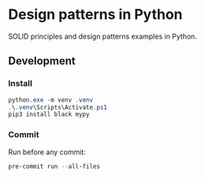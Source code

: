# Design patterns in Python

SOLID principles and design patterns examples in Python.

## Development

### Install

```ps1
python.exe -m venv .venv
.\.venv\Scripts\Activate.ps1
pip3 install black mypy
```

### Commit

Run before any commit:

```ps1
pre-commit run --all-files
```
